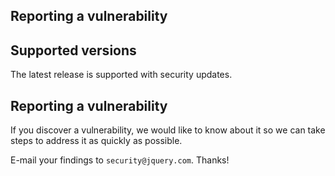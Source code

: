 ## Reporting a vulnerability

## Supported versions

The latest release is supported with security updates.

## Reporting a vulnerability

If you discover a vulnerability, we would like to know about it so we can take steps to address it as quickly as possible.

E-mail your findings to `security@jquery.com`. Thanks! 
